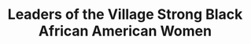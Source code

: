 ---
pid: CH324
title: Leaders of the Village Strong Black African American Women
location_transcription: North Phila, Center City
zipcode: '19140'
outside_phl: 
neighborhood: Hunting Park
age: '59'
age_range: 50-59
instagram: 
image_file_name: CH_324.jpg
proposal_transcription: |-
  Dorothy Height
  Mary Mcleod Bethune
  Shirley Chisholm
topic: African Americans,Figure,History,Human Rights,Social Justice,Women
topic_summary: 0, 0, 0, 0, 0, 0
type: Other No Form
keywords_other: 
credit: Darlene Carter
image_labels: 
twitter: 
facebook: 
permalink: "/monuments/ch324/"
layout: item-page
---
